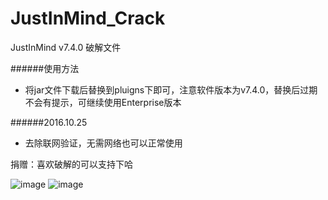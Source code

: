 # JustInMind_Crack
JustInMind v7.4.0 破解文件

######使用方法
* 将jar文件下载后替换到pluigns下即可，注意软件版本为v7.4.0，替换后过期不会有提示，可继续使用Enterprise版本

######2016.10.25 
* 去除联网验证，无需网络也可以正常使用

捐赠：喜欢破解的可以支持下哈

![image](http://qtfreet.com/zfb.png) ![image](http://qtfreet.com/wx.png)
